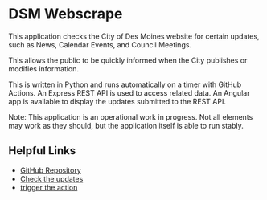 # DSM Webscrape

This application checks the City of Des Moines website for certain updates,
such as News, Calendar Events, and Council Meetings.

This allows the public to be quickly informed when the City publishes 
or modifies information.

This is written in Python and runs automatically on a timer with GitHub Actions. 
An Express REST API is used to access related data.
An Angular app is available to display the updates submitted to the REST API.

Note: This application is an operational work in progress.
Not all elements may work as they should, but the application itself is able to run stably.

## Helpful Links

- [GitHub Repository](https://github.com/adam-on-the-internet/dsm-webscrape)
- [Check the updates](https://www.dsmpeoplestownhall.com/#/dsm-updates)
- [trigger the action](https://github.com/adam-on-the-internet/dsm-webscrape/actions/workflows/scrape.yml)
